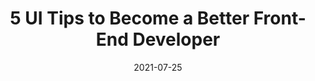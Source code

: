 ---
date: 2021-07-25
publisher: thepracticaldev
tags:
  - design
  - colors
target_url: https://dev.to/ruppysuppy/5-ui-tips-to-become-a-better-front-end-developer-1ae1
title: 5 UI Tips to Become a Better Front-End Developer
---